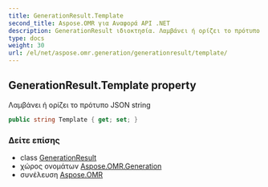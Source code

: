 ```yaml
---
title: GenerationResult.Template
second_title: Aspose.OMR για Αναφορά API .NET
description: GenerationResult ιδιοκτησία. Λαμβάνει ή ορίζει το πρότυπο JSON string
type: docs
weight: 30
url: /el/net/aspose.omr.generation/generationresult/template/
---
```

## GenerationResult.Template property

Λαμβάνει ή ορίζει το πρότυπο JSON string

```csharp
public string Template { get; set; }
```

### Δείτε επίσης

* class [GenerationResult](../)
* χώρος ονομάτων [Aspose.OMR.Generation](../../generationresult/)
* συνέλευση [Aspose.OMR](../../../)


